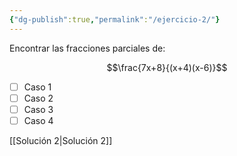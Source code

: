 ```yaml
---
{"dg-publish":true,"permalink":"/ejercicio-2/"}
---
```


Encontrar las fracciones parciales de: 


$$\frac{7x+8}{(x+4)(x-6)}$$

- [ ] Caso 1
- [ ] Caso 2
- [ ] Caso 3
- [ ] Caso 4

[[Solución 2\|Solución 2]]
